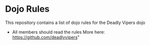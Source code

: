 Dojo Rules
==========

This repository contains a list of dojo rules for the Deadly Vipers dojo
* All members should read the rules
More here: https://github.com/deadlyvipers"
